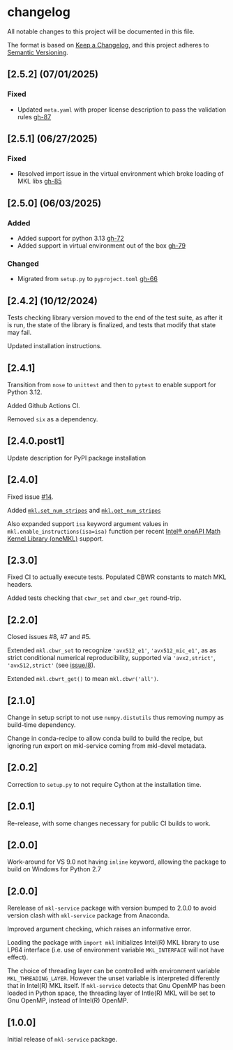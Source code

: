 # changelog
All notable changes to this project will be documented in this file.

The format is based on [Keep a Changelog](https://keepachangelog.com/en/1.1.0/),
and this project adheres to [Semantic Versioning](https://semver.org/spec/v2.0.0.html).

## [2.5.2] (07/01/2025)

### Fixed
* Updated `meta.yaml` with proper license description to pass the validation rules [gh-87](github.com/IntelPython/mkl-service/pull/87)

## [2.5.1] (06/27/2025)

### Fixed
* Resolved import issue in the virtual environment which broke loading of MKL libs [gh-85](github.com/IntelPython/mkl-service/pull/85)

## [2.5.0] (06/03/2025)

### Added
* Added support for python 3.13 [gh-72](github.com/IntelPython/mkl-service/pull/72)
* Added support in virtual environment out of the box [gh-79](github.com/IntelPython/mkl-service/pull/79)

### Changed
* Migrated from `setup.py` to `pyproject.toml` [gh-66](github.com/IntelPython/mkl-service/pull/66)

## [2.4.2] (10/12/2024)

Tests checking library version moved to the end of the test suite, as after it is run, the state of the library is finalized, and tests that modify that state may fail.

Updated installation instructions.

## [2.4.1]

Transition from `nose` to `unittest` and then to `pytest` to enable support for Python 3.12.

Added Github Actions CI.

Removed `six` as a dependency.

## [2.4.0.post1]

Update description for PyPI package installation

## [2.4.0]

Fixed issue [#14](https://github.com/IntelPython/mkl-service/issues/14).

Added [`mkl.set_num_stripes`](https://software.intel.com/content/www/us/en/develop/documentation/onemkl-developer-reference-c/top/support-functions/threading-control/mkl-set-num-stripes.html) and [`mkl.get_num_stripes`](https://software.intel.com/content/www/us/en/develop/documentation/onemkl-developer-reference-c/top/support-functions/threading-control/mkl-get-num-stripes.html)

Also expanded support `isa` keyword argument values in `mkl.enable_instructions(isa=isa)` function per recent [Intel® oneAPI Math Kernel Library (oneMKL)](https://www.intel.com/content/www/us/en/docs/onemkl/developer-guide-linux/2025-2/instruction-set-specific-dispatch-on-intel-archs.html) support.

## [2.3.0]

Fixed CI to actually execute tests. Populated CBWR constants to match MKL headers.

Added tests checking that `cbwr_set` and `cbwr_get` round-trip.

## [2.2.0]

Closed issues #8, #7 and #5.

Extended `mkl.cbwr_set` to recognize `'avx512_e1'`, `'avx512_mic_e1'`, as as strict conditional numerical reproducibility, supported via `'avx2,strict'`, `'avx512,strict'` (see [issue/8](http://github.com/IntelPython/mkl-service/issues/8)).

Extended `mkl.cbwrt_get()` to mean `mkl.cbwr('all')`.

## [2.1.0]

Change in setup script to not use `numpy.distutils` thus removing numpy as build-time dependency.

Change in conda-recipe to allow conda build to build the recipe, but ignoring run export on mkl-service coming from mkl-devel metadata.

## [2.0.2]

Correction to `setup.py` to not require Cython at the installation time.

## [2.0.1]

Re-release, with some changes necessary for public CI builds to work.

## [2.0.0]

Work-around for VS 9.0 not having `inline` keyword, allowing the package to build on Windows for Python 2.7

## [2.0.0]

Rerelease of `mkl-service` package with version bumped to 2.0.0 to avoid version clash with `mkl-service` package from Anaconda.

Improved argument checking, which raises an informative error.

Loading the package with `import mkl` initializes Intel(R) MKL library to use LP64 interface (i.e. use of environment variable `MKL_INTERFACE` will not have effect).

The choice of threading layer can be controlled with environment variable `MKL_THREADING_LAYER`. However the unset variable is interpreted differently that in Intel(R) MKL itself. If `mkl-service` detects that Gnu OpenMP has been loaded in Python space, the threading layer of Intle(R) MKL will be set to Gnu OpenMP, instead of Intel(R) OpenMP.

## [1.0.0]

Initial release of `mkl-service` package.
